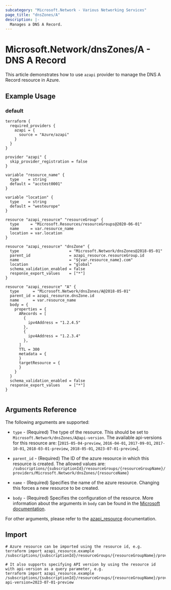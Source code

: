```yaml
---
subcategory: "Microsoft.Network - Various Networking Services"
page_title: "dnsZones/A"
description: |-
  Manages a DNS A Record.
---
```


# Microsoft.Network/dnsZones/A - DNS A Record

This article demonstrates how to use `azapi` provider to manage the DNS A Record resource in Azure.

## Example Usage

### default

```hcl
terraform {
  required_providers {
    azapi = {
      source = "Azure/azapi"
    }
  }
}

provider "azapi" {
  skip_provider_registration = false
}

variable "resource_name" {
  type    = string
  default = "acctest0001"
}

variable "location" {
  type    = string
  default = "westeurope"
}

resource "azapi_resource" "resourceGroup" {
  type     = "Microsoft.Resources/resourceGroups@2020-06-01"
  name     = var.resource_name
  location = var.location
}

resource "azapi_resource" "dnsZone" {
  type                      = "Microsoft.Network/dnsZones@2018-05-01"
  parent_id                 = azapi_resource.resourceGroup.id
  name                      = "${var.resource_name}.com"
  location                  = "global"
  schema_validation_enabled = false
  response_export_values    = ["*"]
}

resource "azapi_resource" "A" {
  type      = "Microsoft.Network/dnsZones/A@2018-05-01"
  parent_id = azapi_resource.dnsZone.id
  name      = var.resource_name
  body = {
    properties = {
      ARecords = [
        {
          ipv4Address = "1.2.4.5"
        },
        {
          ipv4Address = "1.2.3.4"
        },
      ]
      TTL = 300
      metadata = {
      }
      targetResource = {
      }
    }
  }
  schema_validation_enabled = false
  response_export_values    = ["*"]
}


```



## Arguments Reference

The following arguments are supported:

* `type` - (Required) The type of the resource. This should be set to `Microsoft.Network/dnsZones/A@api-version`. The available api-versions for this resource are: [`2015-05-04-preview`, `2016-04-01`, `2017-09-01`, `2017-10-01`, `2018-03-01-preview`, `2018-05-01`, `2023-07-01-preview`].

* `parent_id` - (Required) The ID of the azure resource in which this resource is created. The allowed values are:  
  `/subscriptions/{subscriptionId}/resourceGroups/{resourceGroupName}/providers/Microsoft.Network/dnsZones/{resourceName}`

* `name` - (Required) Specifies the name of the azure resource. Changing this forces a new resource to be created.

* `body` - (Required) Specifies the configuration of the resource. More information about the arguments in `body` can be found in the [Microsoft documentation](https://learn.microsoft.com/en-us/azure/templates/Microsoft.Network/dnsZones/A?pivots=deployment-language-terraform).

For other arguments, please refer to the [azapi_resource](https://registry.terraform.io/providers/Azure/azapi/latest/docs/resources/resource) documentation.

## Import

 ```shell
 # Azure resource can be imported using the resource id, e.g.
 terraform import azapi_resource.example /subscriptions/{subscriptionId}/resourceGroups/{resourceGroupName}/providers/Microsoft.Network/dnsZones/{resourceName}/A/{resourceName}
 
 # It also supports specifying API version by using the resource id with api-version as a query parameter, e.g.
 terraform import azapi_resource.example /subscriptions/{subscriptionId}/resourceGroups/{resourceGroupName}/providers/Microsoft.Network/dnsZones/{resourceName}/A/{resourceName}?api-version=2023-07-01-preview
 ```
